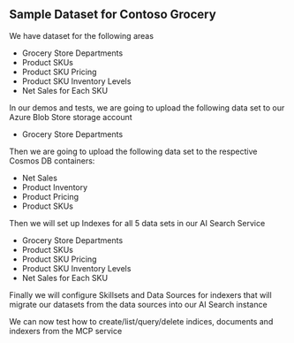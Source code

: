 ## Sample Dataset for Contoso Grocery

We have dataset for the following areas
- Grocery Store Departments
- Product SKUs
- Product SKU Pricing
- Product SKU Inventory Levels
- Net Sales for Each SKU

In our demos and tests, we are going to upload the following data set to our Azure Blob Store storage account
- Grocery Store Departments

Then we are going to upload the following data set to the respective Cosmos DB containers:
- Net Sales
- Product Inventory
- Product Pricing
- Product SKUs

Then we will set up Indexes for all 5 data sets in our AI Search Service
- Grocery Store Departments
- Product SKUs
- Product SKU Pricing
- Product SKU Inventory Levels
- Net Sales for Each SKU
  
Finally we will configure Skillsets and Data Sources for indexers that will migrate our datasets from the data sources into our AI Search instance

We can now test how to create/list/query/delete indices, documents and indexers from the MCP service
